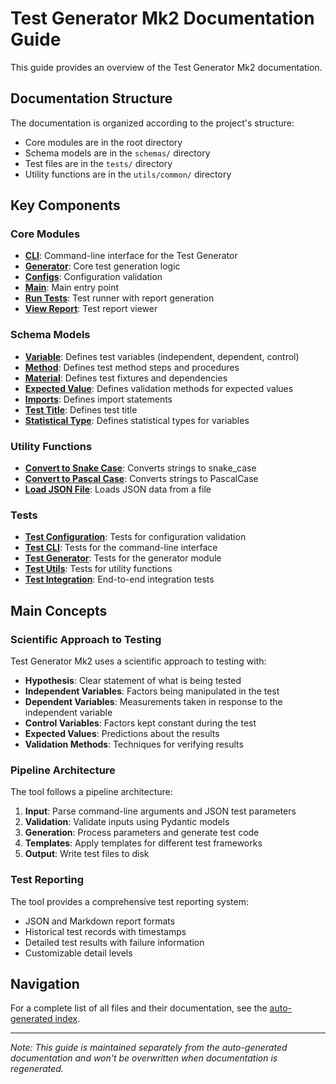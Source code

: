 # Test Generator Mk2 Documentation Guide

This guide provides an overview of the Test Generator Mk2 documentation.

## Documentation Structure

The documentation is organized according to the project's structure:

- Core modules are in the root directory
- Schema models are in the `schemas/` directory
- Test files are in the `tests/` directory
- Utility functions are in the `utils/common/` directory

## Key Components

### Core Modules

- **[CLI](cli.md)**: Command-line interface for the Test Generator
- **[Generator](generator.md)**: Core test generation logic
- **[Configs](configs.md)**: Configuration validation
- **[Main](main.md)**: Main entry point
- **[Run Tests](run_tests.md)**: Test runner with report generation
- **[View Report](view_report.md)**: Test report viewer

### Schema Models

- **[Variable](schemas/variable.md)**: Defines test variables (independent, dependent, control)
- **[Method](schemas/method.md)**: Defines test method steps and procedures
- **[Material](schemas/material.md)**: Defines test fixtures and dependencies
- **[Expected Value](schemas/expected_value.md)**: Defines validation methods for expected values
- **[Imports](schemas/imports.md)**: Defines import statements
- **[Test Title](schemas/test_title.md)**: Defines test title
- **[Statistical Type](schemas/statistical_type.md)**: Defines statistical types for variables

### Utility Functions

- **[Convert to Snake Case](utils/common/convert_to_snake_case.md)**: Converts strings to snake_case
- **[Convert to Pascal Case](utils/common/convert_to_pascal_case.md)**: Converts strings to PascalCase
- **[Load JSON File](utils/common/load_json_file.md)**: Loads JSON data from a file

### Tests

- **[Test Configuration](tests/test_configs.md)**: Tests for configuration validation
- **[Test CLI](tests/test_cli.md)**: Tests for the command-line interface
- **[Test Generator](tests/test_generator.md)**: Tests for the generator module
- **[Test Utils](tests/test_utils.md)**: Tests for utility functions
- **[Test Integration](tests/test_integration.md)**: End-to-end integration tests

## Main Concepts

### Scientific Approach to Testing

Test Generator Mk2 uses a scientific approach to testing with:

- **Hypothesis**: Clear statement of what is being tested
- **Independent Variables**: Factors being manipulated in the test
- **Dependent Variables**: Measurements taken in response to the independent variable
- **Control Variables**: Factors kept constant during the test
- **Expected Values**: Predictions about the results
- **Validation Methods**: Techniques for verifying results

### Pipeline Architecture

The tool follows a pipeline architecture:

1. **Input**: Parse command-line arguments and JSON test parameters
2. **Validation**: Validate inputs using Pydantic models
3. **Generation**: Process parameters and generate test code
4. **Templates**: Apply templates for different test frameworks
5. **Output**: Write test files to disk

### Test Reporting

The tool provides a comprehensive test reporting system:

- JSON and Markdown report formats
- Historical test records with timestamps
- Detailed test results with failure information
- Customizable detail levels

## Navigation

For a complete list of all files and their documentation, see the [auto-generated index](index.md).

---

*Note: This guide is maintained separately from the auto-generated documentation and won't be overwritten when documentation is regenerated.*
